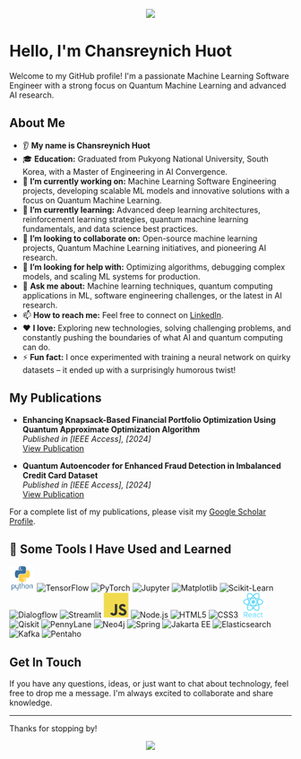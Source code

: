 <p align="center">
  <img src="https://capsule-render.vercel.app/api?type=waving&color=gradient&text=Hello!&height=100&section=header"/>
</p>

# Hello, I'm Chansreynich Huot

Welcome to my GitHub profile! I'm a passionate Machine Learning Software Engineer with a strong focus on Quantum Machine Learning and advanced AI research.

## About Me

* 👂 **My name is Chansreynich Huot**
* 🎓 **Education:** Graduated from Pukyong National University, South Korea, with a Master of Engineering in AI Convergence.
* 🔭 **I’m currently working on:** Machine Learning Software Engineering projects, developing scalable ML models and innovative solutions with a focus on Quantum Machine Learning.
* 🌱 **I’m currently learning:** Advanced deep learning architectures, reinforcement learning strategies, quantum machine learning fundamentals, and data science best practices.
* 🤝 **I’m looking to collaborate on:** Open-source machine learning projects, Quantum Machine Learning initiatives, and pioneering AI research.
* 🤔 **I’m looking for help with:** Optimizing algorithms, debugging complex models, and scaling ML systems for production.
* 💬 **Ask me about:** Machine learning techniques, quantum computing applications in ML, software engineering challenges, or the latest in AI research.
* 📫 **How to reach me:** Feel free to connect on [LinkedIn](https://linkedin.com/in/chansreynich-huot).
* ❤️ **I love:** Exploring new technologies, solving challenging problems, and constantly pushing the boundaries of what AI and quantum computing can do.
* ⚡ **Fun fact:** I once experimented with training a neural network on quirky datasets – it ended up with a surprisingly humorous twist!


## My Publications

- **Enhancing Knapsack-Based Financial Portfolio Optimization Using Quantum Approximate Optimization Algorithm**  
  *Published in [IEEE Access], [2024]*  
  [View Publication](https://ieeexplore.ieee.org/abstract/document/10769453)  

- **Quantum Autoencoder for Enhanced Fraud Detection in Imbalanced Credit Card Dataset**  
*Published in [IEEE Access], [2024]*    
  [View Publication](https://ieeexplore.ieee.org/abstract/document/10752554)  

For a complete list of my publications, please visit my [Google Scholar Profile](https://scholar.google.com/citations?user=xDg7n6EAAAAJ&hl=en).


<h2>🚀 Some Tools I Have Used and Learned</h2>
<p align="left">
  <!-- Machine Learning Icons -->
  <img src="https://raw.githubusercontent.com/devicons/devicon/master/icons/python/python-original-wordmark.svg" alt="Python" width="45" height="45"/>
  <img src="https://cdn.jsdelivr.net/gh/devicons/devicon/icons/tensorflow/tensorflow-original.svg" alt="TensorFlow" width="45" height="45"/>
  <img src="https://cdn.jsdelivr.net/gh/devicons/devicon/icons/pytorch/pytorch-original.svg" alt="PyTorch" width="45" height="45"/>
  <img src="https://cdn.jsdelivr.net/gh/devicons/devicon/icons/jupyter/jupyter-original.svg" alt="Jupyter" width="45" height="45"/>
  <img src="https://upload.wikimedia.org/wikipedia/commons/8/84/Matplotlib_icon.svg" alt="Matplotlib" width="45" height="45"/>
  <img src="https://scikit-learn.org/stable/_static/scikit-learn-logo-small.png" alt="Scikit-Learn" width="45" height="45"/>
  <img src="https://www.svgrepo.com/show/353648/dialogflow.svg" alt="Dialogflow" width="45" height="45"/>
  <img src="https://encrypted-tbn0.gstatic.com/images?q=tbn:ANd9GcTGDKmSgL7UJ6sstMUQTtjI2iDN7ClN2jRZ5Q&s" alt="Streamlit" width="45" height="45"/>


  <!-- Full Stack Icons -->
  <img src="https://raw.githubusercontent.com/devicons/devicon/master/icons/javascript/javascript-original.svg" alt="JavaScript" width="45" height="45"/>
  <img src="https://cdn.jsdelivr.net/gh/devicons/devicon/icons/nodejs/nodejs-original-wordmark.svg" alt="Node.js" width="45" height="45"/>
  <img src="https://cdn.jsdelivr.net/gh/devicons/devicon/icons/html5/html5-original.svg" alt="HTML5" width="45" height="45"/>
  <img src="https://cdn.jsdelivr.net/gh/devicons/devicon/icons/css3/css3-original-wordmark.svg" alt="CSS3" width="45" height="45"/>
  <img src="https://raw.githubusercontent.com/devicons/devicon/master/icons/react/react-original-wordmark.svg" alt="React" width="45" height="45"/>

  <!-- Quantum Computing Icons -->
  <img src="https://encrypted-tbn0.gstatic.com/images?q=tbn:ANd9GcTGO-McYS0sj1JBBgQA6-QMP49YIJsSQdRjWg&s" alt="Qiskit" width="45" height="45"/>
  <img src="https://media.licdn.com/dms/image/v2/C560BAQEcSmPzmwGu5g/company-logo_200_200/company-logo_200_200/0/1677204651906/pennylaneai_logo?e=2147483647&v=beta&t=yEu-P4cnI9PsZaAPMciNdKabq-7SYrS_wpwQiULjLv4" alt="PennyLane" width="45" height="45"/>

  <!-- Additional Technologies -->
  <img src="https://static-00.iconduck.com/assets.00/neo4j-icon-1808x2048-22lbowan.png" alt="Neo4j" width="45" height="45"/>
  <img src="https://cdn.jsdelivr.net/gh/devicons/devicon/icons/spring/spring-original.svg" alt="Spring" width="45" height="45"/>
  <img src="https://encrypted-tbn0.gstatic.com/images?q=tbn:ANd9GcTwMilleAcaXi-_WC8RbF50_DfoTBPdn1nlzA&s" alt="Jakarta EE" width="45" height="45"/>
  <img src="https://cdn.jsdelivr.net/gh/devicons/devicon/icons/elasticsearch/elasticsearch-original.svg" alt="Elasticsearch" width="45" height="45"/>
  <img src="https://encrypted-tbn0.gstatic.com/images?q=tbn:ANd9GcRiQe6bgBq16X9cJW-IuLbB8eDWZ4NfMV_OZQ&s" alt="Kafka" width="45" height="45"/>
  <img src="https://i.pinimg.com/474x/9a/ba/22/9aba22cc13c2da3cbb2c81e22a227355.jpg" alt="Pentaho" width="45" height="45"/>
</p>

## Get In Touch

If you have any questions, ideas, or just want to chat about technology, feel free to drop me a message. I'm always excited to collaborate and share knowledge.

---

Thanks for stopping by!

<p align="center">
  <img src="https://capsule-render.vercel.app/api?type=waving&color=gradient&height=100&section=footer"/>
</p>
